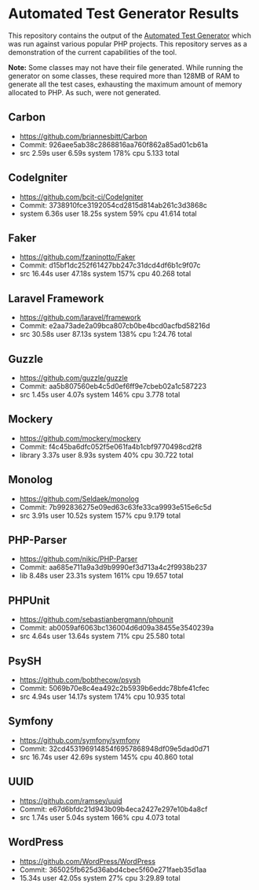# Automated Test Generator Results
This repository contains the output of the [Automated Test Generator](https://automated-test-generator.coreteks.org/) which was run against various popular PHP projects. This repository serves as a demonstration of the current capabilities of the tool.

**Note:** Some classes may not have their file generated. While running the generator on some classes, these required more than 128MB of RAM to generate all the test cases, exhausting the maximum amount of memory allocated to PHP. As such, were not generated.

## Carbon
* https://github.com/briannesbitt/Carbon
* Commit: 926aee5ab38c2868816aa760f862a85ad01cb61a
* src  2.59s user 6.59s system 178% cpu 5.133 total

## CodeIgniter
* https://github.com/bcit-ci/CodeIgniter
* Commit: 3738910fce3192054cd2815d814ab261c3d3868c
* system  6.36s user 18.25s system 59% cpu 41.614 total

## Faker
* https://github.com/fzaninotto/Faker
* Commit: d15bf1dc252f61427bb247c31dcd4df6b1c9f07c
* src  16.44s user 47.18s system 157% cpu 40.268 total

## Laravel Framework
* https://github.com/laravel/framework
* Commit: e2aa73ade2a09bca807cb0be4bcd0acfbd58216d
* src  30.58s user 87.13s system 138% cpu 1:24.76 total

## Guzzle
* https://github.com/guzzle/guzzle
* Commit: aa5b807560eb4c5d0ef6ff9e7cbeb02a1c587223
* src  1.45s user 4.07s system 146% cpu 3.778 total

## Mockery
* https://github.com/mockery/mockery
* Commit: f4c45ba6dfc052f5e061fa4b1cbf9770498cd2f8
* library  3.37s user 8.93s system 40% cpu 30.722 total

## Monolog
* https://github.com/Seldaek/monolog
* Commit: 7b992836275e09ed63c63fe33ca9993e515e6c5d
* src  3.91s user 10.52s system 157% cpu 9.179 total

## PHP-Parser
* https://github.com/nikic/PHP-Parser
* Commit: aa685e711a9a3d9b9990ef3d713a4c2f9938b237
* lib  8.48s user 23.31s system 161% cpu 19.657 total

## PHPUnit
* https://github.com/sebastianbergmann/phpunit
* Commit: ab0059af6063bc136004d6d09a38455e3540239a
* src  4.64s user 13.64s system 71% cpu 25.580 total

## PsySH
* https://github.com/bobthecow/psysh
* Commit: 5069b70e8c4ea492c2b5939b6eddc78bfe41cfec
* src  4.94s user 14.17s system 174% cpu 10.935 total

## Symfony
* https://github.com/symfony/symfony
* Commit: 32cd453196914854f6957868948df09e5dad0d71
* src  16.74s user 42.69s system 145% cpu 40.860 total

## UUID
* https://github.com/ramsey/uuid
* Commit: e67d6bfdc21d943b09b4eca2427e297e10b4a8cf
* src  1.74s user 5.04s system 166% cpu 4.073 total

## WordPress
* https://github.com/WordPress/WordPress
* Commit: 365025fb625d36abd4cbec5f60e271faeb35d1aa
* 15.34s user 42.05s system 27% cpu 3:29.89 total
